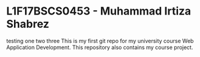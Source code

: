 
# L1F17BSCS0453 - Muhammad Irtiza Shabrez
testing one two three
This is my first git repo for my university course Web Application Development. This repository also contains my course project.
